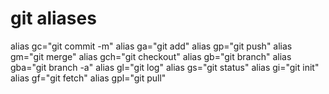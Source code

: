 # git aliases
alias gc="git commit -m"
alias ga="git add"
alias gp="git push"
alias gm="git merge"
alias gch="git checkout"
alias gb="git branch"
alias gba="git branch -a"
alias gl="git log"
alias gs="git status"
alias gi="git init"
alias gf="git fetch"
alias gpl="git pull"
